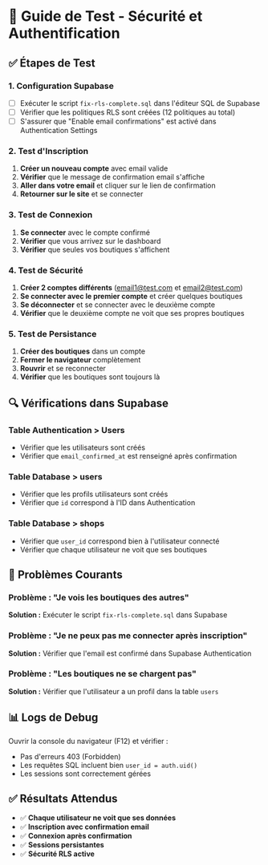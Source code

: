 # 🧪 Guide de Test - Sécurité et Authentification

## ✅ **Étapes de Test**

### **1. Configuration Supabase**
- [ ] Exécuter le script `fix-rls-complete.sql` dans l'éditeur SQL de Supabase
- [ ] Vérifier que les politiques RLS sont créées (12 politiques au total)
- [ ] S'assurer que "Enable email confirmations" est activé dans Authentication Settings

### **2. Test d'Inscription**
1. **Créer un nouveau compte** avec email valide
2. **Vérifier** que le message de confirmation email s'affiche
3. **Aller dans votre email** et cliquer sur le lien de confirmation
4. **Retourner sur le site** et se connecter

### **3. Test de Connexion**
1. **Se connecter** avec le compte confirmé
2. **Vérifier** que vous arrivez sur le dashboard
3. **Vérifier** que seules vos boutiques s'affichent

### **4. Test de Sécurité**
1. **Créer 2 comptes différents** (email1@test.com et email2@test.com)
2. **Se connecter avec le premier compte** et créer quelques boutiques
3. **Se déconnecter** et se connecter avec le deuxième compte
4. **Vérifier** que le deuxième compte ne voit que ses propres boutiques

### **5. Test de Persistance**
1. **Créer des boutiques** dans un compte
2. **Fermer le navigateur** complètement
3. **Rouvrir** et se reconnecter
4. **Vérifier** que les boutiques sont toujours là

## 🔍 **Vérifications dans Supabase**

### **Table Authentication > Users**
- Vérifier que les utilisateurs sont créés
- Vérifier que `email_confirmed_at` est renseigné après confirmation

### **Table Database > users**
- Vérifier que les profils utilisateurs sont créés
- Vérifier que `id` correspond à l'ID dans Authentication

### **Table Database > shops**
- Vérifier que `user_id` correspond bien à l'utilisateur connecté
- Vérifier que chaque utilisateur ne voit que ses boutiques

## 🚨 **Problèmes Courants**

### **Problème : "Je vois les boutiques des autres"**
**Solution :** Exécuter le script `fix-rls-complete.sql` dans Supabase

### **Problème : "Je ne peux pas me connecter après inscription"**
**Solution :** Vérifier que l'email est confirmé dans Supabase Authentication

### **Problème : "Les boutiques ne se chargent pas"**
**Solution :** Vérifier que l'utilisateur a un profil dans la table `users`

## 📊 **Logs de Debug**

Ouvrir la console du navigateur (F12) et vérifier :
- Pas d'erreurs 403 (Forbidden)
- Les requêtes SQL incluent bien `user_id = auth.uid()`
- Les sessions sont correctement gérées

## ✅ **Résultats Attendus**

- ✅ **Chaque utilisateur ne voit que ses données**
- ✅ **Inscription avec confirmation email**
- ✅ **Connexion après confirmation**
- ✅ **Sessions persistantes**
- ✅ **Sécurité RLS active** 